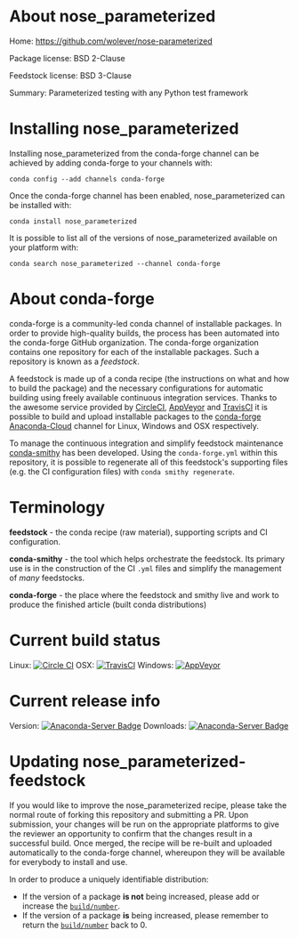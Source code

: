 About nose_parameterized
========================

Home: https://github.com/wolever/nose-parameterized

Package license: BSD 2-Clause

Feedstock license: BSD 3-Clause

Summary: Parameterized testing with any Python test framework



Installing nose_parameterized
=============================

Installing nose_parameterized from the conda-forge channel can be achieved by adding conda-forge to your channels with:

```
conda config --add channels conda-forge
```

Once the conda-forge channel has been enabled, nose_parameterized can be installed with:

```
conda install nose_parameterized
```

It is possible to list all of the versions of nose_parameterized available on your platform with:

```
conda search nose_parameterized --channel conda-forge
```


About conda-forge
=================

conda-forge is a community-led conda channel of installable packages.
In order to provide high-quality builds, the process has been automated into the
conda-forge GitHub organization. The conda-forge organization contains one repository 
for each of the installable packages. Such a repository is known as a *feedstock*.

A feedstock is made up of a conda recipe (the instructions on what and how to build
the package) and the necessary configurations for automatic building using freely
available continuous integration services. Thanks to the awesome service provided by
[CircleCI](https://circleci.com/), [AppVeyor](http://www.appveyor.com/)
and [TravisCI](https://travis-ci.org/) it is possible to build and upload installable
packages to the [conda-forge](https://anaconda.org/conda-forge)
[Anaconda-Cloud](http://docs.anaconda.org/) channel for Linux, Windows and OSX respectively.

To manage the continuous integration and simplify feedstock maintenance
[conda-smithy](http://github.com/conda-forge/conda-smithy) has been developed.
Using the ``conda-forge.yml`` within this repository, it is possible to regenerate all of
this feedstock's supporting files (e.g. the CI configuration files) with ``conda smithy regenerate``.


Terminology
===========

**feedstock** - the conda recipe (raw material), supporting scripts and CI configuration.

**conda-smithy** - the tool which helps orchestrate the feedstock.
                   Its primary use is in the construction of the CI ``.yml`` files
                   and simplify the management of *many* feedstocks.

**conda-forge** - the place where the feedstock and smithy live and work to
                  produce the finished article (built conda distributions)

Current build status
====================

Linux: [![Circle CI](https://circleci.com/gh/conda-forge/nose_parameterized-feedstock.svg?style=svg)](https://circleci.com/gh/conda-forge/nose_parameterized-feedstock)
OSX: [![TravisCI](https://travis-ci.org/conda-forge/nose_parameterized-feedstock.svg?branch=master)](https://travis-ci.org/conda-forge/nose_parameterized-feedstock) 
Windows: [![AppVeyor](https://ci.appveyor.com/api/projects/status/github/conda-forge/nose-parameterized-feedstock?svg=True)](https://ci.appveyor.com/project/conda-forge/nose-parameterized-feedstock/branch/master)

Current release info
====================
Version: [![Anaconda-Server Badge](https://anaconda.org/conda-forge/nose_parameterized/badges/version.svg)](https://anaconda.org/conda-forge/nose_parameterized)
Downloads: [![Anaconda-Server Badge](https://anaconda.org/conda-forge/nose_parameterized/badges/downloads.svg)](https://anaconda.org/conda-forge/nose_parameterized)


Updating nose_parameterized-feedstock
=====================================

If you would like to improve the nose_parameterized recipe, please take the normal
route of forking this repository and submitting a PR. Upon submission, your changes will
be run on the appropriate platforms to give the reviewer an opportunity to confirm that the
changes result in a successful build. Once merged, the recipe will be re-built and uploaded
automatically to the conda-forge channel, whereupon they will be available for everybody to
install and use.

In order to produce a uniquely identifiable distribution:
 * If the version of a package **is not** being increased, please add or increase
   the [``build/number``](http://conda.pydata.org/docs/building/meta-yaml.html#build-number-and-string). 
 * If the version of a package **is** being increased, please remember to return
   the [``build/number``](http://conda.pydata.org/docs/building/meta-yaml.html#build-number-and-string)
   back to 0.
